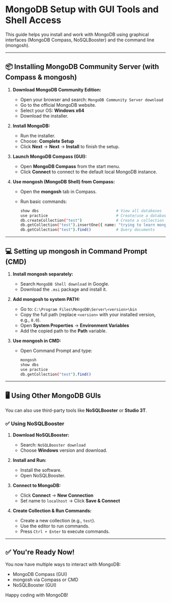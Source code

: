 # MongoDB Setup with GUI Tools and Shell Access

This guide helps you install and work with MongoDB using graphical interfaces (MongoDB Compass, NoSQLBooster) and the command line (mongosh).


---

## 📦 Installing MongoDB Community Server (with Compass & mongosh)

1. **Download MongoDB Community Edition:**
   - Open your browser and search: `MongoDB Community Server download`
   - Go to the official MongoDB website.
   - Select your OS: **Windows x64**
   - Download the installer.

2. **Install MongoDB:**
   - Run the installer.
   - Choose: **Complete Setup**
   - Click **Next** → **Next** → **Install** to finish the setup.

3. **Launch MongoDB Compass (GUI):**
   - Open **MongoDB Compass** from the start menu.
   - Click **Connect** to connect to the default local MongoDB instance.

4. **Use mongosh (MongoDB Shell) from Compass:**
   - Open the **mongosh** tab in Compass.
   - Run basic commands:

     ```bash
     show dbs                                  # View all databases
     use practice                              # Create/use a database named 'practice'
     db.createCollection("test")               # Create a collection
     db.getCollection("test").insertOne({ name: "trying to learn mongodb" })  # Insert document
     db.getCollection("test").find()           # Query documents
     ```

---

## 💻 Setting up mongosh in Command Prompt (CMD)

1. **Install mongosh separately:**
   - Search `MongoDB Shell download` in Google.
   - Download the `.msi` package and install it.

2. **Add mongosh to system PATH:**
   - Go to: `C:\Program Files\MongoDB\Server\<version>\bin`
   - Copy the full path (replace `<version>` with your installed version, e.g., `8.0`).
   - Open **System Properties** → **Environment Variables**
   - Add the copied path to the **Path** variable.

3. **Use mongosh in CMD:**
   - Open Command Prompt and type:

     ```bash
     mongosh
     show dbs
     use practice
     db.getCollection("test").find()
     ```

---

## 🖥️ Using Other MongoDB GUIs

You can also use third-party tools like **NoSQLBooster** or **Studio 3T**.

### ✅ Using NoSQLBooster

1. **Download NoSQLBooster:**
   - Search: `NoSQLBooster download`
   - Choose **Windows** version and download.

2. **Install and Run:**
   - Install the software.
   - Open NoSQLBooster.

3. **Connect to MongoDB:**
   - Click **Connect** → **New Connection**
   - Set name to `localhost` → Click **Save & Connect**

4. **Create Collection & Run Commands:**
   - Create a new collection (e.g., `test`).
   - Use the editor to run commands.
   - Press `Ctrl + Enter` to execute commands.

---

## ✅ You're Ready Now!


You now have multiple ways to interact with MongoDB:
- MongoDB Compass (GUI)
- mongosh via Compass or CMD
- NoSQLBooster (GUI)


Happy coding with MongoDB!
